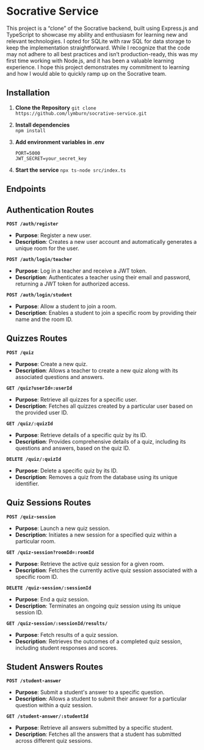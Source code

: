 # Socrative Service

This project is a “clone” of the Socrative backend, built using Express.js and TypeScript to showcase my ability and enthusiasm for learning new and relevant technologies. I opted for SQLite with raw SQL for data storage to keep the implementation straightforward. While I recognize that the code may not adhere to all best practices and isn’t production-ready, this was my first time working with Node.js, and it has been a valuable learning experience. I hope this project demonstrates my commitment to learning and how I would able to quickly ramp up on the Socrative team.

## Installation

1. **Clone the Repository**
   `git clone https://github.com/lymburn/socrative-service.git`

2. **Install dependencies**  
   `npm install`

3. **Add environment variables in .env**
    ```
    PORT=5000
    JWT_SECRET=your_secret_key
    ```

4. **Start the service**
    `npx ts-node src/index.ts`

## Endpoints

## Authentication Routes

**`POST /auth/register`**
   - **Purpose**: Register a new user.
   - **Description**: Creates a new user account and automatically generates a unique room for the user.

**`POST /auth/login/teacher`**
   - **Purpose**: Log in a teacher and receive a JWT token.
   - **Description**: Authenticates a teacher using their email and password, returning a JWT token for authorized access.

**`POST /auth/login/student`**
   - **Purpose**: Allow a student to join a room.
   - **Description**: Enables a student to join a specific room by providing their name and the room ID.


## Quizzes Routes

**`POST /quiz`**
   - **Purpose**: Create a new quiz.
   - **Description**: Allows a teacher to create a new quiz along with its associated questions and answers.

**`GET /quiz?userId=:userId`**
   - **Purpose**: Retrieve all quizzes for a specific user.
   - **Description**: Fetches all quizzes created by a particular user based on the provided user ID.

**`GET /quiz/:quizId`**
   - **Purpose**: Retrieve details of a specific quiz by its ID.
   - **Description**: Provides comprehensive details of a quiz, including its questions and answers, based on the quiz ID.

**`DELETE /quiz/:quizId`**
   - **Purpose**: Delete a specific quiz by its ID.
   - **Description**: Removes a quiz from the database using its unique identifier.


## Quiz Sessions Routes

**`POST /quiz-session`**
   - **Purpose**: Launch a new quiz session.
   - **Description**: Initiates a new session for a specified quiz within a particular room.

**`GET /quiz-session?roomId=:roomId`**
   - **Purpose**: Retrieve the active quiz session for a given room.
   - **Description**: Fetches the currently active quiz session associated with a specific room ID.

**`DELETE /quiz-session/:sessionId`**
   - **Purpose**: End a quiz session.
   - **Description**: Terminates an ongoing quiz session using its unique session ID.

**`GET /quiz-session/:sessionId/results/`**
   - **Purpose**: Fetch results of a quiz session.
   - **Description**: Retrieves the outcomes of a completed quiz session, including student responses and scores.


## Student Answers Routes

**`POST /student-answer`**
   - **Purpose**: Submit a student's answer to a specific question.
   - **Description**: Allows a student to submit their answer for a particular question within a quiz session.

**`GET /student-answer/:studentId`**
   - **Purpose**: Retrieve all answers submitted by a specific student.
   - **Description**: Fetches all the answers that a student has submitted across different quiz sessions.
